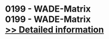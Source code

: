 # 0199 - WADE-Matrix<br />0199 - WADE-Matrix<br />[>> Detailed information](https://secure.shareit.com/shareit/product.html?productid=301011453&affiliateid=200057808)